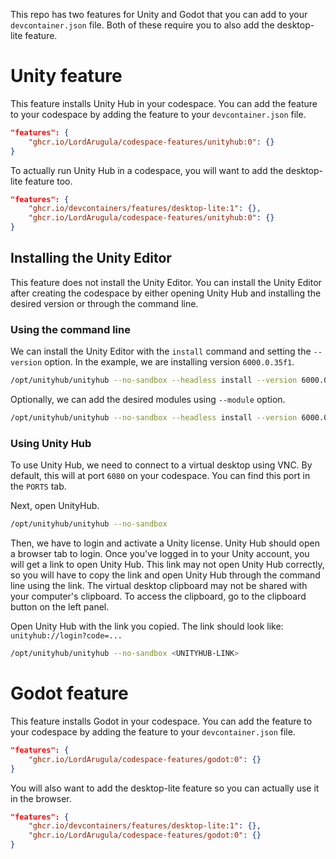 This repo has two features for Unity and Godot that you can add to your `devcontainer.json` file. Both of these require you to also add the desktop-lite feature.

# Unity feature

This feature installs Unity Hub in your codespace. You can add the feature to your codespace by adding the feature to your `devcontainer.json` file.

```json
"features": {
    "ghcr.io/LordArugula/codespace-features/unityhub:0": {}
}
```

To actually run Unity Hub in a codespace, you will want to add the desktop-lite feature too.

```json
"features": {
    "ghcr.io/devcontainers/features/desktop-lite:1": {},
    "ghcr.io/LordArugula/codespace-features/unityhub:0": {}
}
```

## Installing the Unity Editor
This feature does not install the Unity Editor. You can install the Unity Editor after creating the codespace by  either opening Unity Hub and installing the desired version or through the command line.

### Using the command line

We can install the Unity Editor with the `install` command and setting the `--version` option. In the example, we are installing version `6000.0.35f1`.

```sh
/opt/unityhub/unityhub --no-sandbox --headless install --version 6000.0.35f1
```

Optionally, we can add the desired modules using `--module` option.

```sh
/opt/unityhub/unityhub --no-sandbox --headless install --version 6000.0.35f1 --module android language-zh-cn
```

### Using Unity Hub
To use Unity Hub, we need to connect to a virtual desktop using VNC. By default, this will at port `6080` on your codespace. You can find this port in the `PORTS` tab.

Next, open UnityHub.

```sh
/opt/unityhub/unityhub --no-sandbox
```

Then, we have to login and activate a Unity license. Unity Hub should open a browser tab to login. Once you've logged in to your Unity account, you will get a link to open Unity Hub. This link may not open Unity Hub correctly, so you will have to copy the link and open Unity Hub through the command line using the link. The virtual desktop clipboard may not be shared with your computer's clipboard. To access the clipboard, go to the clipboard button on the left panel.

Open Unity Hub with the link you copied. The link should look like: `unityhub://login?code=...`

```sh
/opt/unityhub/unityhub --no-sandbox <UNITYHUB-LINK>
```

# Godot feature

This feature installs Godot in your codespace. You can add the feature to your codespace by adding the feature to your `devcontainer.json` file.

```json
"features": {
    "ghcr.io/LordArugula/codespace-features/godot:0": {}
}
```

You will also want to add the desktop-lite feature so you can actually use it in the browser.

```json
"features": {
    "ghcr.io/devcontainers/features/desktop-lite:1": {},
    "ghcr.io/LordArugula/codespace-features/godot:0": {}
}
```
